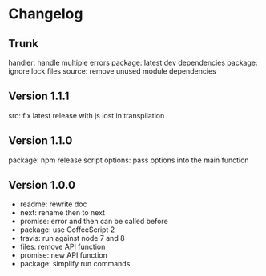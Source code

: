 
# Changelog

## Trunk

handler: handle multiple errors
package: latest dev dependencies
package: ignore lock files
source: remove unused module dependencies

## Version 1.1.1

src: fix latest release with js lost in transpilation

## Version 1.1.0

package: npm release script
options: pass options into the main function

## Version 1.0.0

* readme: rewrite doc
* next: rename then to next
* promise: error and then can be called before
* package: use CoffeeScript 2
* travis: run against node 7 and 8
* files: remove API function
* promise: new API function
* package: simplify run commands
